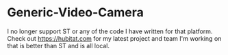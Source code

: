 # Generic-Video-Camera
I no longer support ST or any of the code I have written for that platform. Check out https://hubitat.com for my latest project and team I'm working on that is better than ST and is all local.
